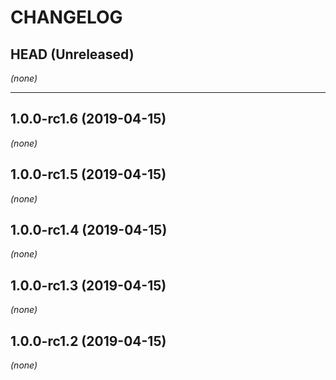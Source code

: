 CHANGELOG
=========

## HEAD (Unreleased)
_(none)_

--------------------

## 1.0.0-rc1.6 (2019-04-15)
_(none)_

## 1.0.0-rc1.5 (2019-04-15)
_(none)_

## 1.0.0-rc1.4 (2019-04-15)
_(none)_

## 1.0.0-rc1.3 (2019-04-15)
_(none)_

## 1.0.0-rc1.2 (2019-04-15)
_(none)_

